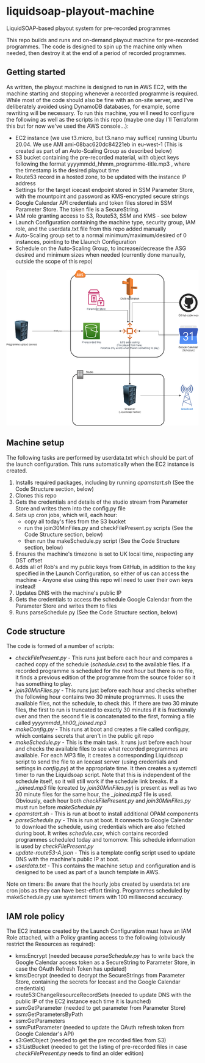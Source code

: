 # liquidsoap-playout-machine
LiquidSOAP-based playout system for pre-recorded programmes

This repo builds and runs and on-demand playout machine for pre-recorded programmes. The code is designed to spin up the machine only when needed, then destroy it at the end of a period of recorded programmes.

## Getting started
As written, the playout machine is designed to run in AWS EC2, with the machine starting and stopping whenever a recorded programme is required. While most of the code should also be fine with an on-site server, and I've deliberately avoided using DynamoDB databases, for example, some rewriting will be necessary.
To run this machine, you will need to configure the following as well as the scripts in this repo (maybe one day I'll Terraform this but for now we've used the AWS console...):
 
- EC2 instance (we use t3.micro, but t3.nano may suffice) running Ubuntu 20.04. We use AMI ami-08bac620dc84221eb in eu-west-1 (This is created as part of an Auto-Scaling Group as described below)
- S3 bucket containing the pre-recorded material, with object keys following the format yyyymmdd_hhmm_programme-title.mp3 , where the timestamp is the desired playout time
- Route53 record in a hosted zone, to be updated with the instance IP address
- Settings for the target icecast endpoint stored in SSM Parameter Store, with the mountpoint and password as KMS-encrypted secure strings
- Google Calendar API credentials and token files stored in SSM Parameter Store. The token file is a SecureString. 
- IAM role granting access to S3, Route53, SSM and KMS - see below
- Launch Configuration containing the machine type, security group, IAM role, and the userdata.txt file from this repo added manually
- Auto-Scaling group set to a normal minimum/maximum/desired of 0 instances, pointing to the Llaunch Configuration
- Schedule on the Auto-Scaling Group, to increase/decrease the ASG desired and minimum sizes when needed (currently done manually, outside the scope of this repo)

![Architecture diagram](https://github.com/Cambridge105/liquidsoap-playout-machine/blob/main/playout.png?raw=true)

## Machine setup
The following tasks are performed by userdata.txt which should be part of the launch configuration. This runs automatically when the EC2 instance is created.
1. Installs required packages, including by running *opamstart.sh*  (See the Code Structure section, below)
2. Clones this repo
3. Gets the credentials and details of the studio stream from Parameter Store and writes them into the config.py file
4. Sets up cron jobs, which will, each hour:
   - copy all today's files from the S3 bucket 
   - run the join30MinFiles.py and checkFilePresent.py scripts (See the Code Structure section, below)
   - then run the makeSchedule.py script (See the Code Structure section, below)
5. Ensures the machine's timezone is set to UK local time, respecting any DST offset
6. Adds all of Rob's and my public keys from GitHub, in addition to the key specified in the Launch Configuration, so either of us can access the machine - Anyone else using this repo will need to user their own keys instead!
7. Updates DNS with the machine's public IP
8. Gets the credentials to access the schedule Google Calendar from the Parameter Store and writes them to files
9. Runs parseSchedule.py (See the Code Structure section, below)

## Code structure
The code is formed of a number of scripts:

 - *checkFilePresent.py* - This runs just before each hour and compares a cached copy of the schedule (*schedule.csv*) to the available files. If a recorded programme is scheduled for the next hour but there is no file, it finds a previous edition of the programme from the source folder so it has something to play.
 - *join30MinFiles.py* - This runs just before each hour and checks whether the following hour contains two 30 minute programmes. It uses the available files, not the schedule, to check this. If there are two 30 minute files, the first to run is truncated to exactly 30 minutes if it is fractionally over and then the second file is concatenated to the first, forming a file called *yyyymmdd_hh00_joined.mp3* 
 -  *makeConfig.py* - This runs at boot and creates a file called config.py, which contains secrets that aren't in the public git repo
 - *makeSchedule.py* - This is the main task. It runs just before each hour and checks the available files to see what recorded programmes are available. For each MP3 file, it creates a corresponding Liquidsoap script to send the file to an Icecast server (using credentials and settings in *config.py*) at the appropriate time. It then creates a systemctl timer to run the Liquidsoap script. Note that this is independent of the schedule itself, so it will still work if the schedule link breaks. If a *_joined.mp3* file (created by *join30MinFiles.py*) is present as well as two 30 minute files for the same hour, the *_joined.mp3* file is used. Obviously, each hour both *checkFilePresent.py* and *join30MinFiles.py* must run before *makeSchedule.py*
 - *opamstart.sh* - This is run at boot to install additional OPAM components
 - *parseSchedule.py* - This is run at boot. It connects to Google Calendar to download the schedule, using credentials which are also fetched during boot. It writes *schedule.csv*, which contains recorded programmes scheduled today and tomorrow. This schedule information is used by *checkFilePresent.py*
 - *update-route53-A.json* - This is a template config script used to update DNS with the machine's public IP at boot.
 - *userdata.txt* - This contains the machine setup and configuration and is designed to be used as part of a launch template in AWS. 

Note on timers: Be aware that the hourly jobs created by userdata.txt are cron jobs as they can have best-effort timing. Programmes scheduled by makeSchedule.py use systemctl timers with 100 millisecond accuracy. 

## IAM role policy 
The EC2 instance created by the Launch Configuration must have an IAM Role attached, with a Policy granting access to the following (obviously restrict the Resources as required):
- kms:Encrypt (needed because *parseSchedule.py* has to write back the Google Calendar access token as a SecureString to Parameter Store, in case the OAuth Refresh Token has updated)
- kms:Decrypt (needed to decrypt the SecureStrings from Parameter Store, containing the secrets for Icecast and the Google Calendar credentials)
- route53:ChangeResourceRecordSets (needed to update DNS with the public IP of the EC2 instance each time it is launched)
- ssm:GetParameter (needed to get parameter from Parameter Store)
- ssm:GetParametersByPath
- ssm:GetParameters
- ssm:PutParameter (needed to update the OAuth refresh token from Google Calendar's API)
- s3:GetObject (needed to get the pre recorded files from S3)
- s3:ListBucket (needed to get the listing of pre-recorded files in case *checkFilePresent.py* needs to find an older edition)
